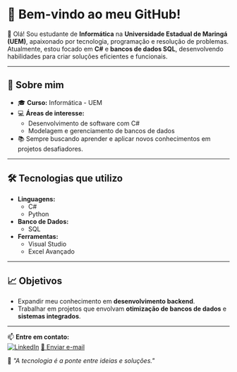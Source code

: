 # 🌟 Bem-vindo ao meu GitHub!

👋 Olá! Sou estudante de **Informática** na **Universidade Estadual de Maringá (UEM)**, apaixonado por tecnologia, programação e resolução de problemas. Atualmente, estou focado em **C#** e **bancos de dados SQL**, desenvolvendo habilidades para criar soluções eficientes e funcionais.

---

## 🚀 Sobre mim  
- 🎓 **Curso:** Informática - UEM  
- 💻 **Áreas de interesse:**  
  - Desenvolvimento de software com C#  
  - Modelagem e gerenciamento de bancos de dados  
- 📚 Sempre buscando aprender e aplicar novos conhecimentos em projetos desafiadores.  

---

## 🛠️ Tecnologias que utilizo  
- **Linguagens:**  
  - C#  
  - Python  
- **Banco de Dados:**  
  - SQL 
- **Ferramentas:**  
  - Visual Studio  
  - Excel Avançado
---

## 📈 Objetivos  
- Expandir meu conhecimento em **desenvolvimento backend**.  
- Trabalhar em projetos que envolvam **otimização de bancos de dados** e **sistemas integrados**.  

---

📫 **Entre em contato:**  
[![LinkedIn](https://img.shields.io/badge/LinkedIn-000?style=for-the-badge&logo=linkedin&logoColor=blue)](https://www.linkedin.com/in/matheus-enryco)
<a href="mailto:seuemail@gmail.com">📧 Enviar e-mail</a>

🎯 *"A tecnologia é a ponte entre ideias e soluções."*